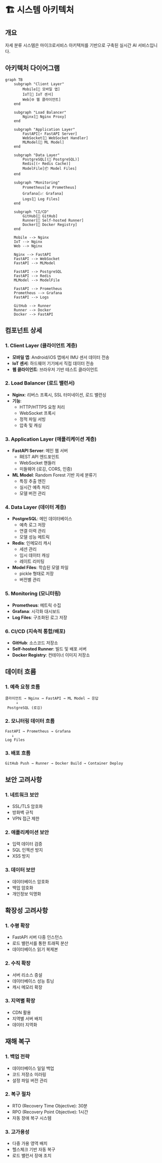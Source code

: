 # 🏗 시스템 아키텍처

## 개요

자세 분류 시스템은 마이크로서비스 아키텍처를 기반으로 구축된 실시간 AI 서비스입니다.

## 아키텍처 다이어그램

```mermaid
graph TB
    subgraph "Client Layer"
        Mobile[📱 모바일 앱]
        IoT[🔧 IoT 센서]
        Web[🌐 웹 클라이언트]
    end

    subgraph "Load Balancer"
        Nginx[🔄 Nginx Proxy]
    end

    subgraph "Application Layer"
        FastAPI[⚡ FastAPI Server]
        WebSocket[🔌 WebSocket Handler]
        MLModel[🤖 ML Model]
    end

    subgraph "Data Layer"
        PostgreSQL[(🐘 PostgreSQL)]
        Redis[(⚡ Redis Cache)]
        ModelFile[📦 Model Files]
    end

    subgraph "Monitoring"
        Prometheus[📊 Prometheus]
        Grafana[📈 Grafana]
        Logs[📝 Log Files]
    end

    subgraph "CI/CD"
        GitHub[📂 GitHub]
        Runner[🏃 Self-hosted Runner]
        Docker[🐳 Docker Registry]
    end

    Mobile --> Nginx
    IoT --> Nginx
    Web --> Nginx

    Nginx --> FastAPI
    FastAPI --> WebSocket
    FastAPI --> MLModel

    FastAPI --> PostgreSQL
    FastAPI --> Redis
    MLModel --> ModelFile

    FastAPI --> Prometheus
    Prometheus --> Grafana
    FastAPI --> Logs

    GitHub --> Runner
    Runner --> Docker
    Docker --> FastAPI
```

## 컴포넌트 상세

### 1. Client Layer (클라이언트 계층)

- **모바일 앱**: Android/iOS 앱에서 IMU 센서 데이터 전송
- **IoT 센서**: 하드웨어 기기에서 직접 데이터 전송
- **웹 클라이언트**: 브라우저 기반 테스트 클라이언트

### 2. Load Balancer (로드 밸런서)

- **Nginx**: 리버스 프록시, SSL 터미네이션, 로드 밸런싱
- **기능**:
  - HTTP/HTTPS 요청 처리
  - WebSocket 프록시
  - 정적 파일 서빙
  - 압축 및 캐싱

### 3. Application Layer (애플리케이션 계층)

- **FastAPI Server**: 메인 웹 서버
  - REST API 엔드포인트
  - WebSocket 핸들러
  - 미들웨어 (로깅, CORS, 인증)
- **ML Model**: Random Forest 기반 자세 분류기
  - 특징 추출 엔진
  - 실시간 예측 처리
  - 모델 버전 관리

### 4. Data Layer (데이터 계층)

- **PostgreSQL**: 메인 데이터베이스
  - 예측 로그 저장
  - 연결 이력 관리
  - 모델 성능 메트릭
- **Redis**: 인메모리 캐시
  - 세션 관리
  - 임시 데이터 캐싱
  - 레이트 리미팅
- **Model Files**: 학습된 모델 파일
  - pickle 형태로 저장
  - 버전별 관리

### 5. Monitoring (모니터링)

- **Prometheus**: 메트릭 수집
- **Grafana**: 시각화 대시보드
- **Log Files**: 구조화된 로그 저장

### 6. CI/CD (지속적 통합/배포)

- **GitHub**: 소스코드 저장소
- **Self-hosted Runner**: 빌드 및 배포 서버
- **Docker Registry**: 컨테이너 이미지 저장소

## 데이터 흐름

### 1. 예측 요청 흐름

```
클라이언트 → Nginx → FastAPI → ML Model → 응답
     ↓
 PostgreSQL (로깅)
```

### 2. 모니터링 데이터 흐름

```
FastAPI → Prometheus → Grafana
   ↓
Log Files
```

### 3. 배포 흐름

```
GitHub Push → Runner → Docker Build → Container Deploy
```

## 보안 고려사항

### 1. 네트워크 보안

- SSL/TLS 암호화
- 방화벽 규칙
- VPN 접근 제한

### 2. 애플리케이션 보안

- 입력 데이터 검증
- SQL 인젝션 방지
- XSS 방지

### 3. 데이터 보안

- 데이터베이스 암호화
- 백업 암호화
- 개인정보 익명화

## 확장성 고려사항

### 1. 수평 확장

- FastAPI 서버 다중 인스턴스
- 로드 밸런서를 통한 트래픽 분산
- 데이터베이스 읽기 복제본

### 2. 수직 확장

- 서버 리소스 증설
- 데이터베이스 성능 튜닝
- 캐시 메모리 확장

### 3. 지역별 확장

- CDN 활용
- 지역별 서버 배치
- 데이터 지역화

## 재해 복구

### 1. 백업 전략

- 데이터베이스 일일 백업
- 코드 저장소 미러링
- 설정 파일 버전 관리

### 2. 복구 절차

- RTO (Recovery Time Objective): 30분
- RPO (Recovery Point Objective): 1시간
- 자동 장애 복구 시스템

### 3. 고가용성

- 다중 가용 영역 배치
- 헬스체크 기반 자동 복구
- 로드 밸런서 장애 조치
